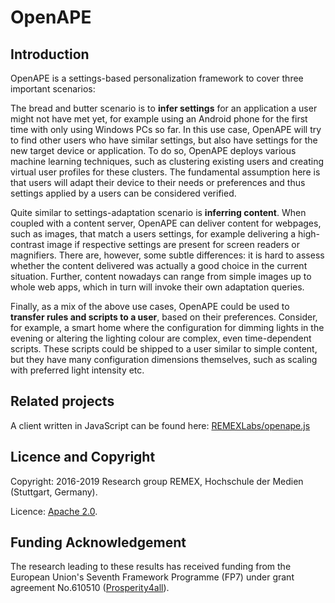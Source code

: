 # OpenAPE

## Introduction 
OpenAPE is a settings-based personalization framework to cover three important scenarios:

The bread and butter scenario is to **infer settings** for an application a user might not have met yet, for example using an Android phone for the first time with only using Windows PCs so far. In this use case, OpenAPE will try to find other users who have similar settings, but also have settings for the new target device or application. To do so, OpenAPE deploys various machine learning techniques, such as clustering existing users and creating virtual user profiles for these clusters. The fundamental assumption here is that users will adapt their device to their needs or preferences and thus settings applied by a users can be considered verified.

Quite similar to settings-adaptation scenario is **inferring content**. When coupled with a content server, OpenAPE can deliver content for webpages, such as images, that match a users settings, for example delivering a high-contrast image if respective settings are present for screen readers or magnifiers. There are, however, some subtle differences: it is hard to assess whether the content delivered was actually a good choice in the current situation. Further, content nowadays can range from simple images up to whole web apps, which in turn will invoke their own adaptation queries.

Finally, as a mix of the above use cases, OpenAPE could be used to **transfer rules and scripts to a user**, based on their preferences. Consider, for example, a smart home where the configuration for dimming lights in the evening or altering the lighting colour are complex, even time-dependent scripts. These scripts could be shipped to a user similar to simple content, but they have many configuration dimensions themselves, such as scaling with preferred light intensity etc.

## Related projects
A client written in JavaScript can be found here: [REMEXLabs/openape.js](https://github.com/REMEXLabs/openape.js) 

## Licence and Copyright 
Copyright: 2016-2019 Research group REMEX, Hochschule der Medien (Stuttgart, Germany).

Licence: [Apache 2.0](https://github.com/REMEXLabs/OpenAPE/blob/master/openAPE/license.txt).

## Funding Acknowledgement
The research leading to these results has received funding from the European
Union's Seventh Framework Programme (FP7) under grant agreement No.610510
([Prosperity4all](http://www.prosperity4all.eu/)).